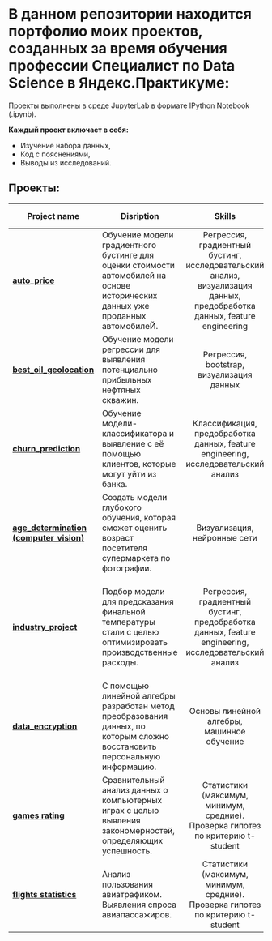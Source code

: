 # В данном репозитории находится портфолио моих проектов, созданных за время обучения профессии Специалист по Data Science в Яндекс.Практикуме:

Проекты выполнены в среде JupyterLab в формате IPython Notebook (.ipynb).

**Каждый проект включает в себя:**

* Изучение набора данных,
* Код с пояснениями,
* Выводы из исследований.

## Проекты:

| Project name       | Disription           | Skills  | Used libraries  |
| ------------- | ------------- |:-------------:| -----:|
| **[auto_price](https://github.com/jvkovalchuk/Projects/tree/main/auto_price)** | Обучение модели градиентного бустинге для оценки стоимости автомобилей на основе исторических данных уже проданных автомобилеЙ. | Регрессия, градиентный бустинг, исследовательский анализ, визуализация данных, предобработка данных, feature engineering | pandas, NumPy, matplotlib, Seaborn, LightGBM, XGBoost, CatBoost |
| **[best_oil_geolocation](https://github.com/jvkovalchuk/Projects/tree/main/best_oil_geolocation)** | Обучение модели регрессии для выявления потенциально прибыльных нефтяных скважин. | Регрессия, bootstrap, визуализация данных |pandas, NumPy, scikit-learn, matplotlib, Seaborn|
| **[churn_prediction](https://github.com/jvkovalchuk/Projects/tree/main/churn_prediction)** | Обучение модели-классификатора и выявление с её помощью клиентов, которые могут уйти из банка. | Классификация, предобработка данных, feature engineering, исследовательский анализ  |pandas, NumPy, scikit-learn, matplotlib, Seaborn|
| **[age_determination (computer_vision)](https://github.com/jvkovalchuk/yandex.praktikum-projects/blob/8cf6e7aa5bc2b8bccba7b86686ce5922f952df7d/computer_vision/cv_ages.ipynb)** | Создать модели глубокого обучения, которая сможет оценить возраст посетителя супермаркета по фотографии. | Визуализация, нейронные сети  |pandas, scikit-learn, matplotlib, keras|
| **[industry_project](https://github.com/jvkovalchuk/yandex.praktikum-projects/tree/main/industry_project)** | Подбор модели для предсказания финальной температуры стали с целью оптимизировать производственные расходы. | Регрессия, градиентный бустинг, предобработка данных, feature engineering, исследовательский анализ | pandas, NumPy, Matplotlib, Seaborn, scikit-learn, SQLite, CatBoost, LightGBM, XGBoost |
| **[data_encryption](https://github.com/jvkovalchuk/yandex.praktikum-projects/tree/3a47656f39fa6ca54eb9c973dda7605e8f3a5257/matrix_encryption_insurance)** | С помощью линейной алгебры разработан метод преобразования данных, по которым сложно восстановить персональную информацию. | Основы линейной алгебры, машинное обучение | pandas, NumPy, Matplotlib, scikit-learn |
| **[games rating](https://github.com/jvkovalchuk/yandex.praktikum-projects/tree/main/games_rating_analysis)** | Сравнительный анализ данных о компьютерных играх с целью выяления закономерностей, определяющих успешность. | Статистики (максимум, минимум, средние). Проверка гипотез по критерию t-student | pandas, matplotlib, scikit-learn, scipy, seaborn, numpy |
| **[flights statistics](https://github.com/jvkovalchuk/yandex.praktikum-projects/tree/main/flights_statistics)** | Анализ пользования авиатрафиком. Выявления спроса авиапассажиров. | Статистики (максимум, минимум, средние). Проверка гипотез по критерию t-student | pandas, matplotlib, scikit-learn, scipy, seaborn, numpy |
